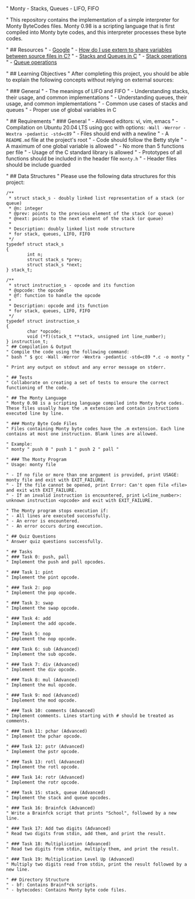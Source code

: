 " Monty - Stacks, Queues - LIFO, FIFO

" This repository contains the implementation of a simple interpreter for Monty ByteCodes files. Monty 0.98 is a scripting language that is first compiled into Monty byte codes, and this interpreter processes these byte codes.

" ## Resources
" - [Google](https://www.google.com)
" - [How do I use extern to share variables between source files in C?](https://stackoverflow.com/questions/1433204/how-do-i-use-extern-to-share-variables-between-source-files-in-c)
" - [Stacks and Queues in C](https://data-flair.training/blogs/stacks-and-queues-in-c/)
" - [Stack operations](https://www.tutorialspoint.com/data_structures_algorithms/stack_algorithm.htm)
" - [Queue operations](https://www.tutorialspoint.com/data_structures_algorithms/dsa_queue.htm)

" ## Learning Objectives
" After completing this project, you should be able to explain the following concepts without relying on external sources:

" ### General
" - The meanings of LIFO and FIFO
" - Understanding stacks, their usage, and common implementations
" - Understanding queues, their usage, and common implementations
" - Common use cases of stacks and queues
" - Proper use of global variables in C

" ## Requirements
" ### General
" - Allowed editors: vi, vim, emacs
" - Compilation on Ubuntu 20.04 LTS using gcc with options: `-Wall -Werror -Wextra -pedantic -std=c89`
" - Files should end with a newline
" - A `README.md` file at the project's root
" - Code should follow the Betty style
" - A maximum of one global variable is allowed
" - No more than 5 functions per file
" - Usage of the C standard library is allowed
" - Prototypes of all functions should be included in the header file `monty.h`
" - Header files should be include guarded

" ## Data Structures
" Please use the following data structures for this project:

```vim
/**
 * struct stack_s - doubly linked list representation of a stack (or queue)
 * @n: integer
 * @prev: points to the previous element of the stack (or queue)
 * @next: points to the next element of the stack (or queue)
 *
 * Description: doubly linked list node structure
 * for stack, queues, LIFO, FIFO
 */
typedef struct stack_s
{
        int n;
        struct stack_s *prev;
        struct stack_s *next;
} stack_t;

/**
 * struct instruction_s - opcode and its function
 * @opcode: the opcode
 * @f: function to handle the opcode
 *
 * Description: opcode and its function
 * for stack, queues, LIFO, FIFO
 */
typedef struct instruction_s
{
        char *opcode;
        void (*f)(stack_t **stack, unsigned int line_number);
} instruction_t;
" ## Compilation & Output
" Compile the code using the following command:
" bash " $ gcc -Wall -Werror -Wextra -pedantic -std=c89 *.c -o monty "

" Print any output on stdout and any error message on stderr.

" ## Tests
" Collaborate on creating a set of tests to ensure the correct functioning of the code.

" ## The Monty Language
" Monty 0.98 is a scripting language compiled into Monty byte codes. These files usually have the .m extension and contain instructions executed line by line.

" ### Monty Byte Code Files
" Files containing Monty byte codes have the .m extension. Each line contains at most one instruction. Blank lines are allowed.

" Example:
" monty " push 0 " push 1 " push 2 " pall "

" ### The Monty Program
" Usage: monty file

" - If no file or more than one argument is provided, print USAGE: monty file and exit with EXIT_FAILURE.
" - If the file cannot be opened, print Error: Can't open file <file> and exit with EXIT_FAILURE.
" - If an invalid instruction is encountered, print L<line_number>: unknown instruction <opcode> and exit with EXIT_FAILURE.

" The Monty program stops execution if:
" - All lines are executed successfully.
" - An error is encountered.
" - An error occurs during execution.

" ## Quiz Questions
" Answer quiz questions successfully.

" ## Tasks
" ### Task 0: push, pall
" Implement the push and pall opcodes.

" ### Task 1: pint
" Implement the pint opcode.

" ### Task 2: pop
" Implement the pop opcode.

" ### Task 3: swap
" Implement the swap opcode.

" ### Task 4: add
" Implement the add opcode.

" ### Task 5: nop
" Implement the nop opcode.

" ### Task 6: sub (Advanced)
" Implement the sub opcode.

" ### Task 7: div (Advanced)
" Implement the div opcode.

" ### Task 8: mul (Advanced)
" Implement the mul opcode.

" ### Task 9: mod (Advanced)
" Implement the mod opcode.

" ### Task 10: comments (Advanced)
" Implement comments. Lines starting with # should be treated as comments.

" ### Task 11: pchar (Advanced)
" Implement the pchar opcode.

" ### Task 12: pstr (Advanced)
" Implement the pstr opcode.

" ### Task 13: rotl (Advanced)
" Implement the rotl opcode.

" ### Task 14: rotr (Advanced)
" Implement the rotr opcode.

" ### Task 15: stack, queue (Advanced)
" Implement the stack and queue opcodes.

" ### Task 16: Brainfck (Advanced)
" Write a Brainfck script that prints "School", followed by a new line.

" ### Task 17: Add two digits (Advanced)
" Read two digits from stdin, add them, and print the result.

" ### Task 18: Multiplication (Advanced)
" Read two digits from stdin, multiply them, and print the result.

" ### Task 19: Multiplication Level Up (Advanced)
" Multiply two digits read from stdin, print the result followed by a new line.

" ## Directory Structure
" - bf: Contains Brainf*ck scripts.
" - bytecodes: Contains Monty byte code files.
